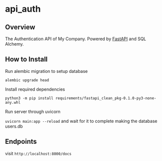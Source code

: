 # api_auth

## Overview
The Authentication API of My Company.
Powered by [FastAPI](https://fastapi.tiangolo.com/) and SQL Alchemy.

## How to Install

Run alembic migration to setup database

`alembic upgrade head`


Install required dependencies

```python3 -m pip install requirements/fastapi_clean_pkg-0.1.0-py3-none-any.whl```

Run server through uvicorn

`uvicorn main:app --reload`
and wait for it to complete making the database users.db

## Endpoints
  visit `http://localhost:8000/docs`
